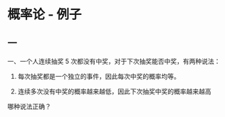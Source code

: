# 概率论 - 例子

## 一

一、一个人连续抽奖 5 次都没有中奖，对于下次抽奖能否中奖，有两种说法：

1. 每次抽奖都是一个独立的事件，因此每次中奖的概率均等。

2. 连续多次没有中奖的概率越来越低，因此下次抽奖中奖的概率越来越高

哪种说法正确？